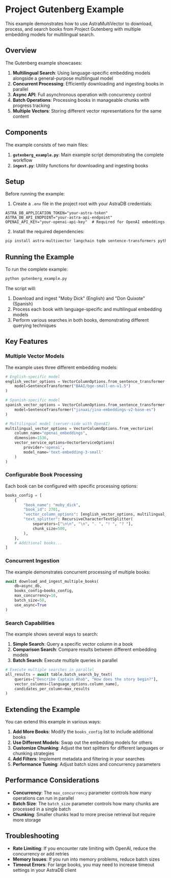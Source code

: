 # Project Gutenberg Example

This example demonstrates how to use AstraMultiVector to download, process, and search books from Project Gutenberg with multiple embedding models for multilingual search.

## Overview

The Gutenberg example showcases:

1. **Multilingual Search**: Using language-specific embedding models alongside a general-purpose multilingual model
2. **Concurrent Processing**: Efficiently downloading and ingesting books in parallel
3. **Async API**: Full asynchronous operation with concurrency control
4. **Batch Operations**: Processing books in manageable chunks with progress tracking
5. **Multiple Vectors**: Storing different vector representations for the same content

## Components

The example consists of two main files:

1. **`gutenberg_example.py`**: Main example script demonstrating the complete workflow
2. **`ingest.py`**: Utility functions for downloading and ingesting books

## Setup

Before running the example:

1. Create a `.env` file in the project root with your AstraDB credentials:

```
ASTRA_DB_APPLICATION_TOKEN="your-astra-token"
ASTRA_DB_API_ENDPOINT="your-astra-api-endpoint"
OPENAI_API_KEY="your-openai-api-key"  # Required for OpenAI embeddings
```

2. Install the required dependencies:

```bash
pip install astra-multivector langchain tqdm sentence-transformers python-dotenv requests
```

## Running the Example

To run the complete example:

```bash
python gutenberg_example.py
```

The script will:

1. Download and ingest "Moby Dick" (English) and "Don Quixote" (Spanish)
2. Process each book with language-specific and multilingual embedding models
3. Perform various searches in both books, demonstrating different querying techniques

## Key Features

### Multiple Vector Models

The example uses three different embedding models:

```python
# English-specific model
english_vector_options = VectorColumnOptions.from_sentence_transformer(
    model=SentenceTransformer("BAAI/bge-small-en-v1.5")
)

# Spanish-specific model
spanish_vector_options = VectorColumnOptions.from_sentence_transformer(
    model=SentenceTransformer("jinaai/jina-embeddings-v2-base-es")
)

# Multilingual model (server-side with OpenAI)
multilingual_vector_options = VectorColumnOptions.from_vectorize(
    column_name="openai_embeddings",
    dimension=1536,
    vector_service_options=VectorServiceOptions(
        provider='openai',
        model_name='text-embedding-3-small'
    )
)
```

### Configurable Book Processing

Each book can be configured with specific processing options:

```python
books_config = [
    {
        "book_name": "moby_dick", 
        "book_id": 2701,
        "vector_column_options": [english_vector_options, multilingual_vector_options],
        "text_splitter": RecursiveCharacterTextSplitter(
            separators=["\n\n", "\n", ". ", "! ", "? "],
            chunk_size=500,
        ),
    },
    # Additional books...
]
```

### Concurrent Ingestion

The example demonstrates concurrent processing of multiple books:

```python
await download_and_ingest_multiple_books(
    db=async_db,
    books_config=books_config,
    max_concurrency=10,
    batch_size=50,
    use_async=True
)
```

### Search Capabilities

The example shows several ways to search:

1. **Simple Search**: Query a specific vector column in a book
2. **Comparison Search**: Compare results between different embedding models
3. **Batch Search**: Execute multiple queries in parallel

```python
# Execute multiple searches in parallel
all_results = await table.batch_search_by_text(
    queries=["Describe Captain Ahab", "How does the story begin?"],
    vector_columns=[language_options.column_name],
    candidates_per_column=max_results
)
```

## Extending the Example

You can extend this example in various ways:

1. **Add More Books**: Modify the `books_config` list to include additional books
2. **Use Different Models**: Swap out the embedding models for others
3. **Customize Chunking**: Adjust the text splitters for different languages or chunking strategies
4. **Add Filters**: Implement metadata and filtering in your searches
5. **Performance Tuning**: Adjust batch sizes and concurrency parameters

## Performance Considerations

- **Concurrency**: The `max_concurrency` parameter controls how many operations can run in parallel
- **Batch Size**: The `batch_size` parameter controls how many chunks are processed in a single batch
- **Chunking**: Smaller chunks lead to more precise retrieval but require more storage

## Troubleshooting

- **Rate Limiting**: If you encounter rate limiting with OpenAI, reduce the concurrency or add retries
- **Memory Issues**: If you run into memory problems, reduce batch sizes
- **Timeout Errors**: For large books, you may need to increase timeout settings in your AstraDB client